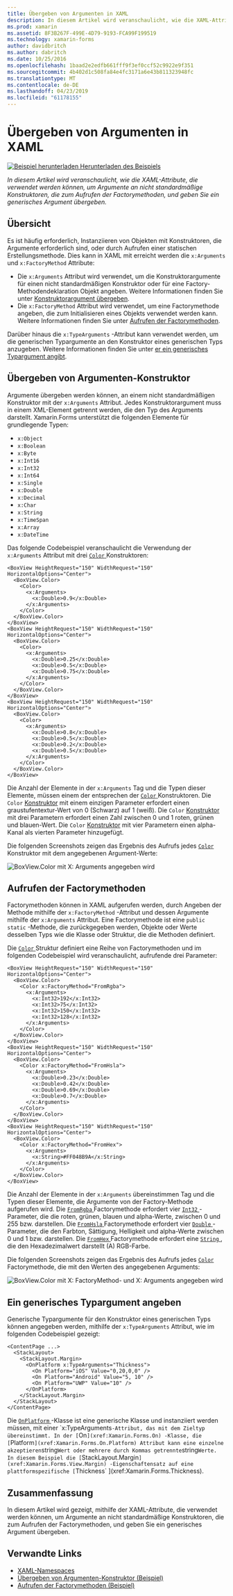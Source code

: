 ```yaml
---
title: Übergeben von Argumenten in XAML
description: In diesem Artikel wird veranschaulicht, wie die XAML-Attribute, die verwendet werden können, um Argumente an nicht standardmäßige Konstruktoren, die zum Aufrufen der Factorymethoden, und geben Sie ein generisches Argument übergeben.
ms.prod: xamarin
ms.assetid: 8F3B267F-499E-4D79-9193-FCA99F199519
ms.technology: xamarin-forms
author: davidbritch
ms.author: dabritch
ms.date: 10/25/2016
ms.openlocfilehash: 1baad2e2edfb661fff9f3ef0ccf52c9922e9f351
ms.sourcegitcommit: 4b402d1c508fa84e4fc3171a6e43b811323948fc
ms.translationtype: MT
ms.contentlocale: de-DE
ms.lasthandoff: 04/23/2019
ms.locfileid: "61178155"
---
```

# <a name="passing-arguments-in-xaml"></a>Übergeben von Argumenten in XAML

[![Beispiel herunterladen](~/media/shared/download.png) Herunterladen des Beispiels](https://developer.xamarin.com/samples/xamarin-forms/xaml/passingconstructorarguments/)

_In diesem Artikel wird veranschaulicht, wie die XAML-Attribute, die verwendet werden können, um Argumente an nicht standardmäßige Konstruktoren, die zum Aufrufen der Factorymethoden, und geben Sie ein generisches Argument übergeben._

## <a name="overview"></a>Übersicht

Es ist häufig erforderlich, Instanziieren von Objekten mit Konstruktoren, die Argumente erforderlich sind, oder durch Aufrufen einer statischen Erstellungsmethode. Dies kann in XAML mit erreicht werden die `x:Arguments` und `x:FactoryMethod` Attribute:

- Die `x:Arguments` Attribut wird verwendet, um die Konstruktorargumente für einen nicht standardmäßigen Konstruktor oder für eine Factory-Methodendeklaration Objekt angeben. Weitere Informationen finden Sie unter [Konstruktorargument übergeben](#constructor_arguments).
- Die `x:FactoryMethod` Attribut wird verwendet, um eine Factorymethode angeben, die zum Initialisieren eines Objekts verwendet werden kann. Weitere Informationen finden Sie unter [Aufrufen der Factorymethoden](#factory_methods).

Darüber hinaus die `x:TypeArguments` -Attribut kann verwendet werden, um die generischen Typargumente an den Konstruktor eines generischen Typs anzugeben. Weitere Informationen finden Sie unter [er ein generisches Typargument angibt](#generic_type_arguments).

<a name="constructor_arguments" />

## <a name="passing-constructor-arguments"></a>Übergeben von Argumenten-Konstruktor

Argumente übergeben werden können, an einem nicht standardmäßigen Konstruktor mit der `x:Arguments` Attribut. Jedes Konstruktorargument muss in einem XML-Element getrennt werden, die den Typ des Arguments darstellt. Xamarin.Forms unterstützt die folgenden Elemente für grundlegende Typen:

- `x:Object`
- `x:Boolean`
- `x:Byte`
- `x:Int16`
- `x:Int32`
- `x:Int64`
- `x:Single`
- `x:Double`
- `x:Decimal`
- `x:Char`
- `x:String`
- `x:TimeSpan`
- `x:Array`
- `x:DateTime`

Das folgende Codebeispiel veranschaulicht die Verwendung der `x:Arguments` Attribut mit drei [ `Color` ](xref:Xamarin.Forms.Color) Konstruktoren:

```xaml
<BoxView HeightRequest="150" WidthRequest="150" HorizontalOptions="Center">
  <BoxView.Color>
    <Color>
      <x:Arguments>
        <x:Double>0.9</x:Double>
      </x:Arguments>
    </Color>
  </BoxView.Color>
</BoxView>
<BoxView HeightRequest="150" WidthRequest="150" HorizontalOptions="Center">
  <BoxView.Color>
    <Color>
      <x:Arguments>
        <x:Double>0.25</x:Double>
        <x:Double>0.5</x:Double>
        <x:Double>0.75</x:Double>
      </x:Arguments>
    </Color>
  </BoxView.Color>
</BoxView>
<BoxView HeightRequest="150" WidthRequest="150" HorizontalOptions="Center">
  <BoxView.Color>
    <Color>
      <x:Arguments>
        <x:Double>0.8</x:Double>
        <x:Double>0.5</x:Double>
        <x:Double>0.2</x:Double>
        <x:Double>0.5</x:Double>
      </x:Arguments>
    </Color>
  </BoxView.Color>
</BoxView>
```

Die Anzahl der Elemente in der `x:Arguments` Tag und die Typen dieser Elemente, müssen einem der entsprechen der [ `Color` ](xref:Xamarin.Forms.Color) Konstruktoren. Die `Color` [Konstruktor](xref:Xamarin.Forms.Color.%23ctor(System.Double)) mit einem einzigen Parameter erfordert einen graustufentextur-Wert von 0 (Schwarz) auf 1 (weiß). Die `Color` [Konstruktor](xref:Xamarin.Forms.Color.%23ctor(System.Double,System.Double,System.Double)) mit drei Parametern erfordert einen Zahl zwischen 0 und 1 roten, grünen und blauen-Wert. Die `Color` [Konstruktor](xref:Xamarin.Forms.Color.%23ctor(System.Double,System.Double,System.Double,System.Double)) mit vier Parametern einen alpha-Kanal als vierten Parameter hinzugefügt.

Die folgenden Screenshots zeigen das Ergebnis des Aufrufs jedes [ `Color` ](xref:Xamarin.Forms.Color) Konstruktor mit dem angegebenen Argument-Werte:

![](passing-arguments-images/passing-arguments.png "BoxView.Color mit X: Arguments angegeben wird")

<a name="factory_methods" />

## <a name="calling-factory-methods"></a>Aufrufen der Factorymethoden

Factorymethoden können in XAML aufgerufen werden, durch Angeben der Methode mithilfe der `x:FactoryMethod` -Attribut und dessen Argumente mithilfe der `x:Arguments` Attribut. Eine Factorymethode ist eine `public static` -Methode, die zurückgegeben werden, Objekte oder Werte desselben Typs wie die Klasse oder Struktur, die die Methoden definiert.

Die [ `Color` ](xref:Xamarin.Forms.Color) Struktur definiert eine Reihe von Factorymethoden und im folgenden Codebeispiel wird veranschaulicht, aufrufende drei Parameter:

```xaml
<BoxView HeightRequest="150" WidthRequest="150" HorizontalOptions="Center">
  <BoxView.Color>
    <Color x:FactoryMethod="FromRgba">
      <x:Arguments>
        <x:Int32>192</x:Int32>
        <x:Int32>75</x:Int32>
        <x:Int32>150</x:Int32>                        
        <x:Int32>128</x:Int32>
      </x:Arguments>
    </Color>
  </BoxView.Color>
</BoxView>
<BoxView HeightRequest="150" WidthRequest="150" HorizontalOptions="Center">
  <BoxView.Color>
    <Color x:FactoryMethod="FromHsla">
      <x:Arguments>
        <x:Double>0.23</x:Double>
        <x:Double>0.42</x:Double>
        <x:Double>0.69</x:Double>
        <x:Double>0.7</x:Double>
      </x:Arguments>
    </Color>
  </BoxView.Color>
</BoxView>
<BoxView HeightRequest="150" WidthRequest="150" HorizontalOptions="Center">
  <BoxView.Color>
    <Color x:FactoryMethod="FromHex">
      <x:Arguments>
        <x:String>#FF048B9A</x:String>
      </x:Arguments>
    </Color>
  </BoxView.Color>
</BoxView>
```

Die Anzahl der Elemente in der `x:Arguments` übereinstimmen Tag und die Typen dieser Elemente, die Argumente von der Factory-Methode aufgerufen wird. Die [ `FromRgba` ](xref:Xamarin.Forms.Color.FromRgba(System.Int32,System.Int32,System.Int32,System.Int32)) Factorymethode erfordert vier [ `Int32` ](https://docs.microsoft.com/dotnet/api/system.int32) -Parameter, die die roten, grünen, blauen und alpha-Werte, zwischen 0 und 255 bzw. darstellen. Die [ `FromHsla` ](xref:Xamarin.Forms.Color.FromHsla(System.Double,System.Double,System.Double,System.Double)) Factorymethode erfordert vier [ `Double` ](https://docs.microsoft.com/dotnet/api/system.double) -Parameter, die den Farbton, Sättigung, Helligkeit und alpha-Werte zwischen 0 und 1 bzw. darstellen. Die [ `FromHex` ](xref:Xamarin.Forms.Color.FromHex(System.String)) Factorymethode erfordert eine [ `String` ](https://docs.microsoft.com/dotnet/api/system.string) , die den Hexadezimalwert darstellt (A) RGB-Farbe.

Die folgenden Screenshots zeigen das Ergebnis des Aufrufs jedes [ `Color` ](xref:Xamarin.Forms.Color) Factorymethode, die mit den Werten des angegebenen Arguments:

![](passing-arguments-images/factory-methods.png "BoxView.Color mit X: FactoryMethod- und X: Arguments angegeben wird")

<a name="generic_type_arguments" />

## <a name="specifying-a-generic-type-argument"></a>Ein generisches Typargument angeben

Generische Typargumente für den Konstruktor eines generischen Typs können angegeben werden, mithilfe der `x:TypeArguments` Attribut, wie im folgenden Codebeispiel gezeigt:

```xaml
<ContentPage ...>
  <StackLayout>
    <StackLayout.Margin>
      <OnPlatform x:TypeArguments="Thickness">
        <On Platform="iOS" Value="0,20,0,0" />
        <On Platform="Android" Value="5, 10" />
        <On Platform="UWP" Value="10" />
      </OnPlatform>
    </StackLayout.Margin>
  </StackLayout>
</ContentPage>
```

Die [ `OnPlatform` ](xref:Xamarin.Forms.OnPlatform`1) -Klasse ist eine generische Klasse und instanziiert werden müssen, mit einer `x:TypeArguments` -Attribut, das mit dem Zieltyp übereinstimmt. In der [ `On` ](xref:Xamarin.Forms.On) -Klasse, die [ `Platform` ](xref:Xamarin.Forms.On.Platform) Attribut kann eine einzelne akzeptieren `string` Wert oder mehrere durch Kommas getrennte `string` Werte. In diesem Beispiel die [ `StackLayout.Margin` ](xref:Xamarin.Forms.View.Margin) -Eigenschaftensatz auf eine plattformspezifische [ `Thickness` ](xref:Xamarin.Forms.Thickness).

## <a name="summary"></a>Zusammenfassung

In diesem Artikel wird gezeigt, mithilfe der XAML-Attribute, die verwendet werden können, um Argumente an nicht standardmäßige Konstruktoren, die zum Aufrufen der Factorymethoden, und geben Sie ein generisches Argument übergeben.


## <a name="related-links"></a>Verwandte Links

- [XAML-Namespaces](~/xamarin-forms/xaml/namespaces.md)
- [Übergeben von Argumenten-Konstruktor (Beispiel)](https://developer.xamarin.com/samples/xamarin-forms/xaml/passingconstructorarguments/)
- [Aufrufen der Factorymethoden (Beispiel)](https://developer.xamarin.com/samples/xamarin-forms/xaml/callingfactorymethods/)
